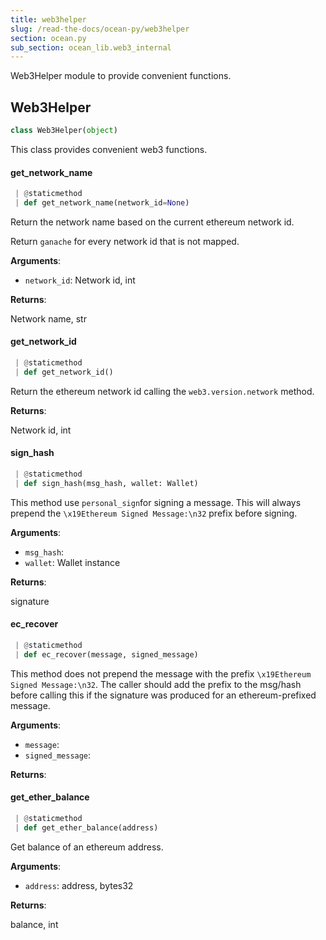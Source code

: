 ```yaml
---
title: web3helper
slug: /read-the-docs/ocean-py/web3helper
section: ocean.py
sub_section: ocean_lib.web3_internal
---
```

Web3Helper module to provide convenient functions.

## Web3Helper

```python
class Web3Helper(object)
```

This class provides convenient web3 functions.

#### get\_network\_name

```python
 | @staticmethod
 | def get_network_name(network_id=None)
```

Return the network name based on the current ethereum network id.

Return `ganache` for every network id that is not mapped.

**Arguments**:

- `network_id`: Network id, int

**Returns**:

Network name, str

#### get\_network\_id

```python
 | @staticmethod
 | def get_network_id()
```

Return the ethereum network id calling the `web3.version.network` method.

**Returns**:

Network id, int

#### sign\_hash

```python
 | @staticmethod
 | def sign_hash(msg_hash, wallet: Wallet)
```

This method use `personal_sign`for signing a message. This will always prepend the
`\x19Ethereum Signed Message:\n32` prefix before signing.

**Arguments**:

- `msg_hash`: 
- `wallet`: Wallet instance

**Returns**:

signature

#### ec\_recover

```python
 | @staticmethod
 | def ec_recover(message, signed_message)
```

This method does not prepend the message with the prefix `\x19Ethereum Signed Message:\n32`.
The caller should add the prefix to the msg/hash before calling this if the signature was
produced for an ethereum-prefixed message.

**Arguments**:

- `message`: 
- `signed_message`: 

**Returns**:



#### get\_ether\_balance

```python
 | @staticmethod
 | def get_ether_balance(address)
```

Get balance of an ethereum address.

**Arguments**:

- `address`: address, bytes32

**Returns**:

balance, int

